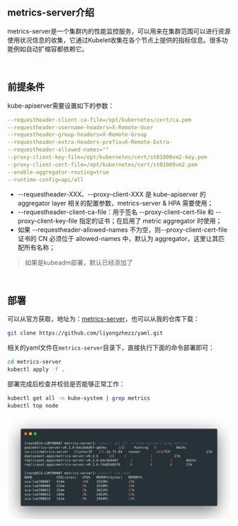## metrics-server介绍

metrics-server是一个集群内的性能监控服务，可以用来在集群范围可以进行资源使用状况信息的收集，它通过Kubelet收集在各个节点上提供的指标信息。很多功能例如自动扩缩容都依赖它。

<br>



## 前提条件

kube-apiserver需要设置如下的参数：

```yaml
--requestheader-client-ca-file=/opt/kubernetes/cert/ca.pem 
--requestheader-username-headers=X-Remote-User 
--requestheader-group-headers=X-Remote-Group 
--requestheader-extra-headers-prefix=X-Remote-Extra- 
--requestheader-allowed-names=""
--proxy-client-key-file=/opt/kubernetes/cert/st01009vm2-key.pem 
--proxy-client-cert-file=/opt/kubernetes/cert/st01009vm2.pem 
--enable-aggregator-routing=true
--runtime-config=api/all
```

- --requestheader-XXX、--proxy-client-XXX 是 kube-apiserver 的 aggregator layer 相关的配置参数，metrics-server & HPA 需要使用；
- --requestheader-client-ca-file：用于签名 --proxy-client-cert-file 和 --proxy-client-key-file 指定的证书；在启用了 metric aggregator 时使用；
- 如果 --requestheader-allowed-names 不为空，则--proxy-client-cert-file 证书的 CN 必须位于 allowed-names 中，默认为 aggregator，这里让其匹配所有名称；



> 如果是kubeadm部署，默认已经添加了

<br>



## 部署

可以从官方获取，地址为：[metrics-server](https://github.com/kubernetes/kubernetes/tree/master/cluster/addons/metrics-server)，也可以从我的仓库下载：

```bash
git clone https://github.com/liyongzhezz/yaml.git
```



相关的yaml文件在`metrics-server`目录下，直接执行下面的命令部署即可：

```bash
cd metrics-server
kubectl apply -f .
```



部署完成后检查并校验是否能够正常工作：

```bash
kubectl get all -n kube-system | grep metrics
kubectl top node 
```



![](statics/check.png)